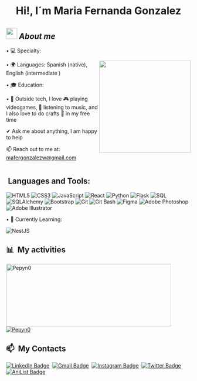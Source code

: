 <h1 align="center">Hi!, I´m Maria Fernanda Gonzalez</h1>



## <img src="https://media.giphy.com/media/ObNTw8Uzwy6KQ/giphy.gif" width="30px">&nbsp;***About me***

<div style="display: flex; align-items: center;">

  <div style="flex: 1;">
  •    💻 Specialty: 

  •    🌍 Languages: Spanish (native), English (intermediate )
 
  •    🎓 Education: 

  •    🌈 Outside tech, I love 🎮 playing videogames, 🎵 listening to music, and I also love to do crafts 🎨 in my free time

  ✔ Ask me about anything, I am happy to help

  📫 Reach out to me at: mafergonzalezw@gmail.com
  </div>

  <img aling="right" width="250px" src="https://media0.giphy.com/media/v1.Y2lkPTc5MGI3NjExNW9qY2ZlbHdyc3htejVvdzB1cXp6cnU3NjFiY211b2puYnB5M2MxOCZlcD12MV9pbnRlcm5hbF9naWZfYnlfaWQmY3Q9cw/WMRb9p6N4mtIRtE2zr/giphy.webp" />

</div>

 ## &nbsp;Languages and Tools: 
![HTML5](https://img.shields.io/badge/-HTML5-E34F26?style=flat-square&logo=html5&logoColor=white)
![CSS3](https://img.shields.io/badge/-CSS3-1572B6?style=flat-square&logo=css3)
![JavaScript](https://img.shields.io/badge/-JavaScript-F7DF1E?style=flat-square&logo=javascript&logoColor=black)
![React](https://img.shields.io/badge/-React-61DAFB?style=flat-square&logo=react&logoColor=white)
![Python](https://img.shields.io/badge/-Python-3776AB?style=flat-square&logo=python&logoColor=white)
![Flask](https://img.shields.io/badge/-Flask-000000?style=flat-square&logo=flask&logoColor=white)
![SQL](https://img.shields.io/badge/-SQL-4479A1?style=flat-square&logo=mysql&logoColor=white)
![SQLAlchemy](https://img.shields.io/badge/-SQLAlchemy-323232?style=flat-square&logo=sqlalchemy&logoColor=red)
![Bootstrap](https://img.shields.io/badge/-Bootstrap-7952B3?style=flat-square&logo=bootstrap&logoColor=white)
![Git](https://img.shields.io/badge/-Git-F05032?style=flat-square&logo=git&logoColor=white)
![Git Bash](https://img.shields.io/badge/-Git%20Bash-4EAA25?style=flat-square&logo=git-bash&logoColor=white)
![Figma](https://img.shields.io/badge/-Figma-F24E1E?style=flat-square&logo=figma&logoColor=white)
![Adobe Photoshop](https://img.shields.io/badge/-Adobe%20Photoshop-31A8FF?style=flat-square&logo=adobe-photoshop&logoColor=white)
![Adobe Illustrator](https://img.shields.io/badge/-Adobe%20Illustrator-FF9A00?style=flat-square&logo=adobe-illustrator&logoColor=white)

 •    🌱 Currently Learning:    

![NestJS](https://img.shields.io/badge/nestjs-%23E0234E.svg?style=for-the-badge&logo=nestjs&logoColor=white)

<div>

  ## 📊 &nbsp;My activities
  <a href="https://github.com/mafergonzalezz">
    <img width=450 height=170 align="center" alt="Pepyn0" src="https://github-readme-stats.vercel.app/api?username=mafergonzalezz&theme=midnight-purple&show_icons=true&bg_color=0D1117&hide_border=true&count_private=true" />
  </a>
  <a href="https://github.com/mafergonzalezz">
    <img align="center" alt="Pepyn0" src="https://github-readme-stats.vercel.app/api/top-langs/?username=mafergonzalezz&theme=midnight-purple&layout=compact&bg_color=0D1117&hide_border=true&count_private=true" />
  </a>
</div>

<div>

  ## 📫 &nbsp;My Contacts

  [![LinkedIn Badge](https://img.shields.io/badge/-Maria_F_Gonzalez-blue?style=flat-square&logo=Linkedin&logoColor=white&link=https://www.linkedin.com/in/maria-fernanda-gonzalez-carrasquel)](https://linkedin.com/in/www.linkedin.com/in/maria-fernanda-gonzalez-carrasquel)&nbsp;
  [![Gmail Badge](https://img.shields.io/badge/-pablo.pds100@gmail.com-red?style=flat-square&logo=Gmail&logoColor=white)](mailto:pablo.pds100@gmail.com)&nbsp;
  [![Instagram Badge](https://img.shields.io/badge/-Pepyn0__-EB2A08?style=flat-square&logo=Instagram&logoColor=white)](https://www.instagram.com/pepyn0_/)&nbsp;
  [![Twitter Badge](https://img.shields.io/badge/-Pepyn0-blue?style=flat-square&logo=Twitter&logoColor=white)](https://twitter.com/Pepyn0)&nbsp;
  [![AniList Badge](https://img.shields.io/badge/-Pepyn0-C063FF?style=flat-square&logo=Anilist&logoColor=white)](https://anilist.co/user/Pepyn0/)

</div>

<!-- <img align="center" src="https://i.giphy.com/MDJ9IbxxvDUQM.webp"/> -->

